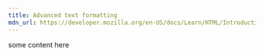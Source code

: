 ```yaml
---
title: Advanced text formatting
mdn_url: https://developer.mozilla.org/en-US/docs/Learn/HTML/Introduction_to_HTML/Advanced_text_formatting
---
```

some content here
